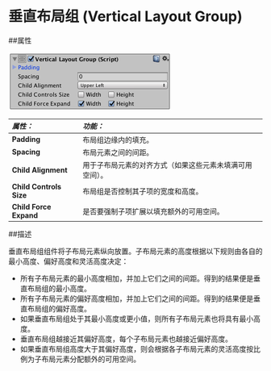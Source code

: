 # 垂直布局组 (Vertical Layout Group)

##属性

![](../uploads/Main/UI_VerticalLayoutGroupInspector.png) 

|**_属性：_** |**_功能：_** |
|:---|:---|
|__Padding__ |布局组边缘内的填充。 |
|__Spacing__ |布局元素之间的间距。 |
|__Child Alignment__ |用于子布局元素的对齐方式（如果这些元素未填满可用空间）。 |
|__Child Controls Size__ |布局组是否控制其子项的宽度和高度。|
|__Child Force Expand__ |是否要强制子项扩展以填充额外的可用空间。 |

##描述

垂直布局组组件将子布局元素纵向放置。子布局元素的高度根据以下规则由各自的最小高度、偏好高度和灵活高度决定：

* 所有子布局元素的最小高度相加，并加上它们之间的间距。得到的结果便是垂直布局组的最小高度。
* 所有子布局元素的偏好高度相加，并加上它们之间的间距。得到的结果便是垂直布局组的偏好高度。
* 如果垂直布局组处于其最小高度或更小值，则所有子布局元素也将具有最小高度。
* 垂直布局组越接近其偏好高度，每个子布局元素也越接近偏好高度。
* 如果垂直布局组高度大于其偏好高度，则会根据各子布局元素的灵活高度按比例为子布局元素分配额外的可用空间。
